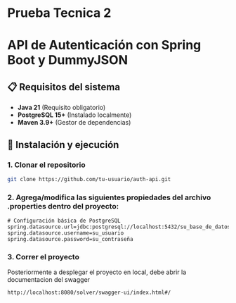 # Prueba Tecnica 2

# API de Autenticación con Spring Boot y DummyJSON

## 📋 Requisitos del sistema

- **Java 21** (Requisito obligatorio)
- **PostgreSQL 15+** (Instalado localmente)
- **Maven 3.9+** (Gestor de dependencias)

## 🚀 Instalación y ejecución

### 1. Clonar el repositorio
```bash
git clone https://github.com/tu-usuario/auth-api.git
```


### 2. Agrega/modifica las siguientes propiedades del archivo .properties dentro del proyecto:

```properties
# Configuración básica de PostgreSQL
spring.datasource.url=jdbc:postgresql://localhost:5432/su_base_de_datos
spring.datasource.username=su_usuario
spring.datasource.password=su_contraseña
```
### 3. Correr el proyecto
Posteriormente a desplegar el proyecto en local, debe abrir la documentacion del swagger

```bash
http://localhost:8080/solver/swagger-ui/index.html#/
